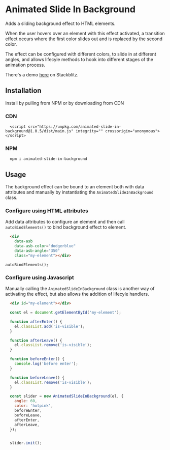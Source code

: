 # Animated Slide In Background
Adds a sliding background effect to HTML elements.

When the user hovers over an element with this effect activated, a transition effect occurs where the first color slides out and
is replaced by the second color.

The effect can be configured with different colors, to slide in at different angles, and allows lifecyle methods to hook into 
different stages of the animation process.

There's a demo [here](https://stackblitz.com/edit/animated-slide-in-background-demo?file=index.js) on Stackblitz.

## Installation
Install by pulling from NPM or by downloading from CDN
### CDN
```
  <script src="https://unpkg.com/animated-slide-in-background@1.0.5/dist/main.js" integrity="" crossorigin="anonymous"></script>

```
### NPM
```
  npm i animated-slide-in-background

```

## Usage

The background effect can be bound to an element both with data attributes and manually by instantiating the
`AnimatedSlideInBackground` class.

### Configure using HTML attributes
Add data attributes to configure an element and then call `autoBindElements()` to bind background effect to element.

```html
  <div
    data-asb
    data-asb-color="dodgerblue"
    data-asb-angle="350"
    class="my-element"></div>

```

```
autoBindElements();
```

### Configure using Javascript
Manually calling the `AnimatedSlideInBackground` class is another way of activating the
effect, but also allows the addition of lifecyle handlers.

```html
  <div id="my-element"></div>
```

```js
  const el = document.getElementById('my-element');

  function afterEnter() {
    el.classList.add('is-visible');
  }

  function afterLeave() {
    el.classList.remove('is-visible');
  }

  function beforeEnter() {
    console.log('before enter');
  }

  function beforeLeave() {
    el.classList.remove('is-visible');
  }

  const slider = new AnimatedSlideInBackground(el, {
    angle: 60,
    color: 'hotpink',
    beforeEnter,
    beforeLeave,
    afterEnter,
    afterLeave,
  });


  slider.init();
```

